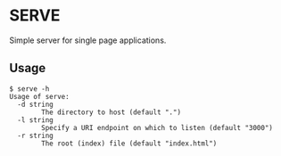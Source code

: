# SERVE

Simple server for single page applications.

## Usage

```
$ serve -h
Usage of serve:
  -d string
        The directory to host (default ".")
  -l string
        Specify a URI endpoint on which to listen (default "3000")
  -r string
        The root (index) file (default "index.html")
```
